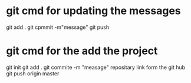 git cmd for updating the messages
==================================
git add .
git cpmmit -m"message"
git push

git cmd for the add the project
==================================
git init
git add .
git commite -m "measage"
repositary link form the git hub
git push origin master
 

 